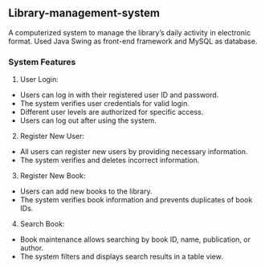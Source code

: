 ## Library-management-system
A computerized system to manage the library’s daily activity in electronic format. Used Java Swing as front-end framework and MySQL as database.
### System Features
1) User Login:<br/>
- Users can log in with their registered user ID and password.<br/>
- The system verifies user credentials for valid login.<br/>
- Different user levels are authorized for specific access.<br/>
- Users can log out after using the system.<br/>
2) Register New User:<br/>
- All users can register new users by providing necessary information.<br/>
- The system verifies and deletes incorrect information.<br/>
3) Register New Book:<br/>
- Users can add new books to the library.<br/>
- The system verifies book information and prevents duplicates of book IDs.<br/>
4) Search Book:<br/>
- Book maintenance allows searching by book ID, name, publication, or author.<br/>
- The system filters and displays search results in a table view.<br/>
 
